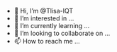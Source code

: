 - 👋 Hi, I’m @Tlisa-IQT
- 👀 I’m interested in ...
- 🌱 I’m currently learning
 ...
- 💞️ I’m looking to collaborate on ...
- 📫 How to reach me ...

<!---
Tlisa-IQT/Tlisa-IQT is a ✨ special ✨ repository because its `README.md` (this file) appears on your GitHub profile.
You can click the Preview link to take a look at your changes.
--->
